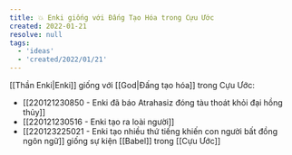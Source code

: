 ```yaml
---
title: 💥 Enki giống với Đấng Tạo Hóa trong Cựu Ước
created: 2022-01-21
resolve: null
tags:
  - 'ideas'
  - 'created/2022/01/21'
---
```


[[Thần Enki|Enki]] giống với [[God|Đấng tạo hóa]] trong Cựu Ước:

- [[220121230850 - Enki đã báo Atrahasiz đóng tàu thoát khỏi đại hồng thủy]]
- [[220121230516 - Enki tạo ra loài người]]
- [[220123225021 - Enki tạo nhiều thứ tiếng khiến con người bất đồng ngôn ngữ]] giống sự kiện [[Babel]] trong [[Cựu Ước]]